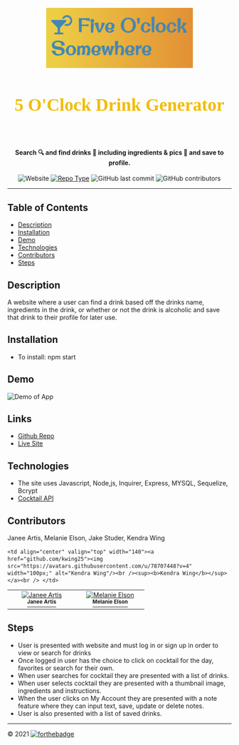 <p align="center">
  <a href="" rel="noopener">
 <img width=330px height=135px src="https://raw.githubusercontent.com/kwing25/5-0-Clock-Drink-Generator/790c7b17fb761b16df571938e257d30838f090a6/images/fiveoclocksomewherebanner.png"></a>
</p>

<div align="center">
<h1 align="center" style="font-family: 'Brush Script MT', cursive;font-size:40px;color:#f2bc04;">5 O'Clock Drink Generator 🥂</h1>
<h4>Search 🔍 and find drinks 🍹 including ingredients & pics 📸 and save to profile. </h4>

![Website](https://img.shields.io/website?down_color=red&down_message=offline&up_color=blue&up_message=up&url=https%3A%2F%2Fpure-plains-23888.herokuapp.com%2F)
[![Repo Type](https://img.shields.io/badge/Repo_Type-Public-fff200?style=flat&link=https://github.com/kwing25/5-0-Clock-Drink-Generator)](https://github.com/kwing25/5-0-Clock-Drink-Generator)
![GitHub last commit](https://img.shields.io/github/last-commit/kwing25/5-0-Clock-Drink-Generator)
![GitHub contributors](https://img.shields.io/github/contributors/kwing25/5-0-Clock-Drink-Generator)

</div>

---
## Table of Contents

- [Description](#Description)
- [Installation](#Installation)
- [Demo](#Demo)
- [Technologies](#Technologies)
- [Contributors](#Contributors)
- [Steps](#Steps)


## Description

A website where a user can find a drink based off the drinks name, ingredients in the drink, or whether or not the drink is alcoholic and save that drink to their profile for later use.

## Installation

- To install: npm start

## Demo

![Demo of App](images/5OClockDrinkGeneratorAppDemo.gif)

## Links

- [Github Repo](https://github.com/kwing25/5-0-Clock-Drink-Generator)
- [Live Site](https://pure-plains-23888.herokuapp.com/)

<!-- - Demo: https://drive.google.com/file/d/1JoQGQnWX2CsLwKgDrs040tuenZe6e0yI/view -->

## Technologies

- The site uses Javascript, Node,js, Inquirer, Express, MYSQL, Sequelize, Bcrypt
- [Cocktail API](https://www.thecocktaildb.com/api.php?ref=apilist.fun)

## Contributors

Janee Artis, Melanie Elson, Jake Studer, Kendra Wing

<table>
  <tr>
    <td align="center" valign="top" width="140"><a href="https://github.com/janeeart"><img src="https://avatars.githubusercontent.com/u/78391244?v=4" width="100px;" alt="Janee Artis"/><br /><sup><b>Janee Artis</b></sup></a><br /> </td>
        <td align="center" valign="top" width="140"><a href="https://github.com/MelElson"><img src="https://avatars.githubusercontent.com/u/76493774?v=4" width="100px;" alt="Melanie Elson"/><br /><sup><b>Melanie Elson</b></sup></a><br /> </td>

    <td align="center" valign="top" width="140"><a href="github.com/kwing25"><img src="https://avatars.githubusercontent.com/u/78707448?v=4" width="100px;" alt="Kendra Wing"/><br /><sup><b>Kendra Wing</b></sup></a><br /> </td>
  </tr>
</table>

## Steps

- User is presented with website and must log in or sign up in order to view or search for drinks
- Once logged in user has the choice to click on cocktail for the day, favorites or search for their own.
- When user searches for cocktail they are presented with a list of drinks.
- When user selects cocktail they are presented with a thumbnail image, ingredients and instructions.
- When the user clicks on My Account they are presented with a note feature where they can input text, save, update or delete notes.
- User is also presented with a list of saved drinks.


---
&copy; 2021 
[![forthebadge](https://forthebadge.com/images/badges/built-by-developers.svg)](https://forthebadge.com)
